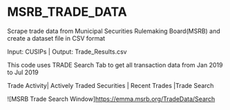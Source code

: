 # MSRB_TRADE_DATA
Scrape trade data from Municipal Securities Rulemaking Board(MSRB) and create a dataset file in CSV format




Input: CUSIPs | Output: Trade_Results.csv

This code uses TRADE Search Tab to get all transaction data from Jan 2019 to Jul 2019


Trade Activity| Actively Traded Securities | Recent Trades |Trade Search

![MSRB Trade Search Window]https://emma.msrb.org/TradeData/Search
